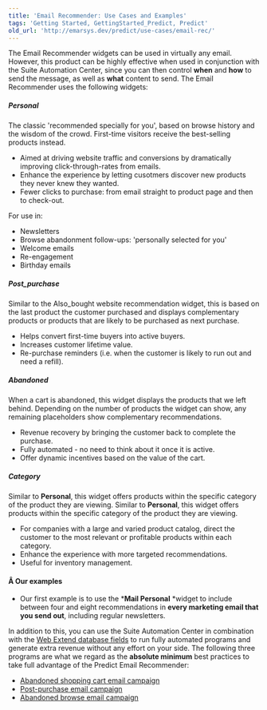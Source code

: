 ```yaml
---
title: 'Email Recommender: Use Cases and Examples'
tags: 'Getting Started, GettingStarted_Predict, Predict'
old_url: 'http://emarsys.dev/predict/use-cases/email-rec/'
---
```


The Email Recommender widgets can be used in virtually any email. However, this product can be highly effective when used in conjunction with the Suite Automation Center, since you can then control **when** and **how** to send the message, as well as **what** content to send. The Email Recommender uses the following widgets:

##### Personal

 The classic 'recommended specially for you', based on browse history and the wisdom of the crowd. First-time visitors receive the best-selling products instead.

- Aimed at driving website traffic and conversions by dramatically improving click-through-rates from emails.
- Enhance the experience by letting cusotmers discover new products they never knew they wanted.
- Fewer clicks to purchase: from email straight to product page and then to check-out.

 For use in:

- Newsletters
- Browse abandonment follow-ups: 'personally selected for you'
- Welcome emails
- Re-engagement
- Birthday emails

##### Post_purchase

 Similar to the Also_bought website recommendation widget, this is based on the last product the customer purchased and displays complementary products or products that are likely to be purchased as next purchase.

- Helps convert first-time buyers into active buyers.
- Increases customer lifetime value.
- Re-purchase reminders (i.e. when the customer is likely to run out and need a refill).

##### Abandoned

 When a cart is abandoned, this widget displays the products that we left behind. Depending on the number of products the widget can show, any remaining placeholders show complementary recommendations.

- Revenue recovery by bringing the customer back to complete the purchase.
- Fully automated - no need to think about it once it is active.
- Offer dynamic incentives based on the value of the cart.

##### Category

 Similar to **Personal**, this widget offers products within the specific category of the product they are viewing. Similar to **Personal**, this widget offers products within the specific category of the product they are viewing.

- For companies with a large and varied product catalog, direct the customer to the most relevant or profitable products within each category.
- Enhance the experience with more targeted recommendations.
- Useful for inventory management.

#### Â Our examples

- Our first example is to use the ***Mail Personal** *widget to include between four and eight recommendations in **every marketing email that you send out**, including regular newsletters.

 In addition to this, you can use the Suite Automation Center in combination with the [Web Extend database fields](http://emarsys.dev/getstarted/first-steps/web-extend/web-extend-fields/ "The Web Extend Fields in Suite") to run fully automated programs and generate extra revenue without any effort on your side. The following three programs are what we regard as the **absolute minimum** best practices to take full advantage of the Predict Email Recommender:

- [Abandoned shopping cart email campaign](/Getting%20Started/email-abandoned.md "Example 1: Abandoned Cart Campaign")
- [Post-purchase email campaign](/Getting%20Started/email-purchase.md "Example 2: Post-Purchase Campaign")
- [Abandoned browse email campaign](/Getting%20Started/email-personal.md "Example 3: Abandoned Browse Campaign")